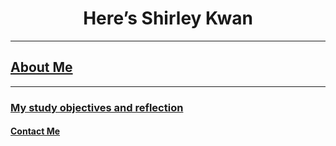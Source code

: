 
<h1 style="text-align:center;">Here’s Shirley Kwan</h1>
<hr>

  <h2><a href="about me.html" title="About Me">About Me</a></h2>
  <hr>
 <h3><a href="objectives.html" title="My study objectives and reflection">My study objectives and reflection</a></h3>

<h4><a href="contact me.html" title="contact me">Contact Me</a></h4>


 

